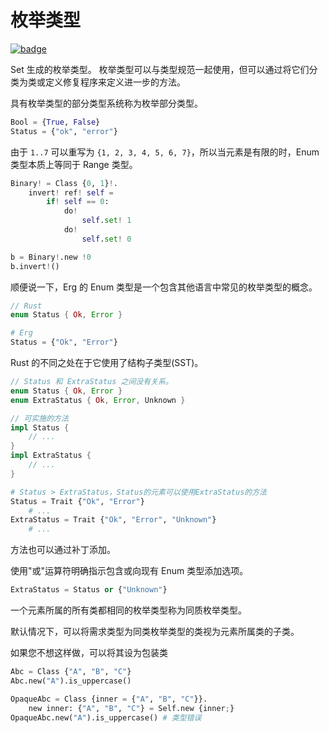 # 枚举类型

[![badge](https://img.shields.io/endpoint.svg?url=https%3A%2F%2Fgezf7g7pd5.execute-api.ap-northeast-1.amazonaws.com%2Fdefault%2Fsource_up_to_date%3Fowner%3Derg-lang%26repos%3Derg%26ref%3Dmain%26path%3Ddoc/EN/syntax/type/11_enum.md%26commit_hash%3D51de3c9d5a9074241f55c043b9951b384836b258)](https://gezf7g7pd5.execute-api.ap-northeast-1.amazonaws.com/default/source_up_to_date?owner=erg-lang&repos=erg&ref=main&path=doc/EN/syntax/type/11_enum.md&commit_hash=51de3c9d5a9074241f55c043b9951b384836b258)

Set 生成的枚举类型。
枚举类型可以与类型规范一起使用，但可以通过将它们分类为类或定义修复程序来定义进一步的方法。

具有枚举类型的部分类型系统称为枚举部分类型。

```python
Bool = {True, False}
Status = {"ok", "error"}
```

由于 `1..7` 可以重写为 `{1, 2, 3, 4, 5, 6, 7}`，所以当元素是有限的时，Enum 类型本质上等同于 Range 类型。

```python
Binary! = Class {0, 1}!.
    invert! ref! self =
        if! self == 0:
            do!
                self.set! 1
            do!
                self.set! 0

b = Binary!.new !0
b.invert!()
```

顺便说一下，Erg 的 Enum 类型是一个包含其他语言中常见的枚举类型的概念。

```rust
// Rust
enum Status { Ok, Error }
```

```python
# Erg
Status = {"Ok", "Error"}
```

Rust 的不同之处在于它使用了结构子类型(SST)。

```rust
// Status 和 ExtraStatus 之间没有关系。
enum Status { Ok, Error }
enum ExtraStatus { Ok, Error, Unknown }

// 可实施的方法
impl Status {
    // ...
}
impl ExtraStatus {
    // ...
}
```

```python
# Status > ExtraStatus，Status的元素可以使用ExtraStatus的方法
Status = Trait {"Ok", "Error"}
    # ...
ExtraStatus = Trait {"Ok", "Error", "Unknown"}
    # ...
```

方法也可以通过补丁添加。

使用"或"运算符明确指示包含或向现有 Enum 类型添加选项。

```python
ExtraStatus = Status or {"Unknown"}
```

一个元素所属的所有类都相同的枚举类型称为同质枚举类型。

默认情况下，可以将需求类型为同类枚举类型的类视为元素所属类的子类。

如果您不想这样做，可以将其设为包装类

```python
Abc = Class {"A", "B", "C"}
Abc.new("A").is_uppercase()

OpaqueAbc = Class {inner = {"A", "B", "C"}}.
    new inner: {"A", "B", "C"} = Self.new {inner;}
OpaqueAbc.new("A").is_uppercase() # 类型错误
```
